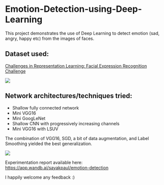 # Emotion-Detection-using-Deep-Learning
This project demonstrates the use of Deep Learning to detect emotion (sad, angry, happy etc) from the images of  faces. 

## Dataset used: 
[Challenges in Representation Learning: Facial Expression Recognition Challenge](https://www.kaggle.com/c/challenges-in-representation-learning-facial-expression-recognition-challenge/)

![](https://i.ibb.co/gMPnd28/Screen-Shot-2020-02-01-at-2-36-22-PM.png)


## Network architectures/techniques tried:
- Shallow fully connected network
- Mini VGG16
- Mini GoogLeNet
- Shallow CNN with progressively increasing channels
- Mini VGG16 with LSUV

The combination of VGG16, SGD, a bit of data augmentation, and Label Smoothing yielded the best generalization. 

![](https://i.ibb.co/92nQjFC/W-B-Chart-2-14-2020-7-22-52-PM.png)

Experimentation report available here: https://app.wandb.ai/sayakpaul/emotion-detection

I happily welcome any feedback :)

